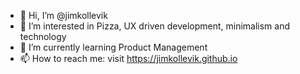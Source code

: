 - 👋 Hi, I’m @jimkollevik
- 👀 I’m interested in Pizza, UX driven development, minimalism and technology
- 🌱 I’m currently learning Product Management
- 📫 How to reach me: visit <a href="https://jimkollevik.github.io" target="_blank">https://jimkollevik.github.io</a>
